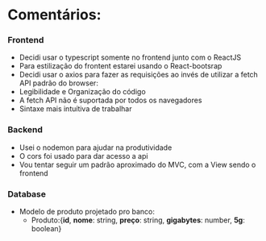 # Comentários: #

### Frontend ###
- Decidi usar o typescript somente no frontend junto com o ReactJS
- Para estilização do frontent estarei usando o React-bootsrap
- Decidi usar o axios para fazer as requisições ao invés de utilizar a fetch API padrão do browser:
 - Legibilidade e Organização do código
 - A fetch API não é suportada por todos os navegadores
 - Sintaxe mais intuítiva de trabalhar

### Backend ###
- Usei o nodemon para ajudar na produtividade
- O cors foi usado para dar acesso a api
- Vou tentar seguir um padrão aproximado do MVC, com a View sendo o frontend

### Database ###
- Modelo de produto projetado pro banco: 
  - Produto:{__id__, __nome__: string, __preço__: string, __gigabytes__: number, __5g__: boolean}